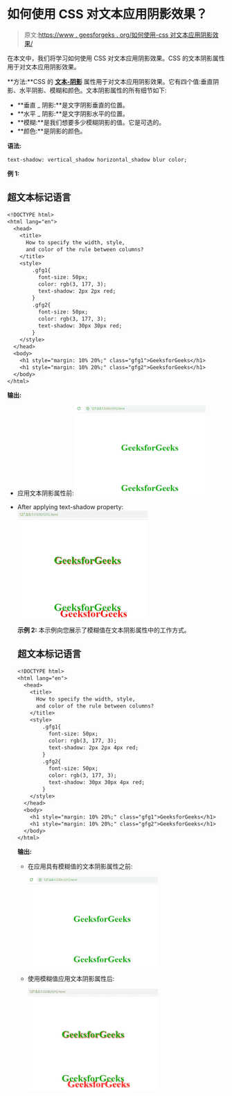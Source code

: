 # 如何使用 CSS 对文本应用阴影效果？

> 原文:[https://www . geesforgeks . org/如何使用-css 对文本应用阴影效果/](https://www.geeksforgeeks.org/how-to-apply-shadow-effect-on-text-using-css/)

在本文中，我们将学习如何使用 CSS 对文本应用阴影效果。CSS 的文本阴影属性用于对文本应用阴影效果。

**方法:**CSS 的 **[文本-阴影](https://www.geeksforgeeks.org/css-text-shadow-property/)** 属性用于对文本应用阴影效果。它有四个值:垂直阴影、水平阴影、模糊和颜色。文本阴影属性的所有细节如下:

*   **垂直 _ 阴影:**是文字阴影垂直的位置。
*   **水平 _ 阴影:**是文字阴影水平的位置。
*   **模糊:**是我们想要多少模糊阴影的值。它是可选的。
*   **颜色:**是阴影的颜色。

**语法:**

```
text-shadow: vertical_shadow horizontal_shadow blur color;
```

**例 1:**

## 超文本标记语言

```
<!DOCTYPE html>
<html lang="en">
  <head>
    <title>
      How to specify the width, style,
      and color of the rule between columns?
    </title>
    <style>
        .gfg1{
          font-size: 50px;
          color: rgb(3, 177, 3);
          text-shadow: 2px 2px red;
        }
        .gfg2{
          font-size: 50px;
          color: rgb(3, 177, 3);
          text-shadow: 30px 30px red;
        }
    </style>
  </head>
  <body>
    <h1 style="margin: 10% 20%;" class="gfg1">GeeksforGeeks</h1>
    <h1 style="margin: 10% 20%;" class="gfg2">GeeksforGeeks</h1>
  </body>
</html>
```

**输出:**

*   应用文本阴影属性前:
    ![](img/f9e48c948cc35c5fda593fba2b4938f8.png)

*   After applying text-shadow property:
    ![](img/0d9d1426cb466eef6df17d2c9ec5c832.png)

    **示例 2:** 本示例向您展示了模糊值在文本阴影属性中的工作方式。

    ## 超文本标记语言

    ```
    <!DOCTYPE html>
    <html lang="en">
      <head>
        <title>
          How to specify the width, style, 
          and color of the rule between columns?
        </title>
        <style>
            .gfg1{
              font-size: 50px;
              color: rgb(3, 177, 3);
              text-shadow: 2px 2px 4px red;
            }
            .gfg2{
              font-size: 50px;
              color: rgb(3, 177, 3);
              text-shadow: 30px 30px 4px red;
            }
        </style>
      </head>
      <body>
        <h1 style="margin: 10% 20%;" class="gfg1">GeeksforGeeks</h1>
        <h1 style="margin: 10% 20%;" class="gfg2">GeeksforGeeks</h1>
      </body>
    </html>
    ```

    **输出:**

    *   在应用具有模糊值的文本阴影属性之前:

        ![](img/f9e48c948cc35c5fda593fba2b4938f8.png)

    *   使用模糊值应用文本阴影属性后:

        ![](img/335b85a6d217c41deb2c8136b3f20f74.png)